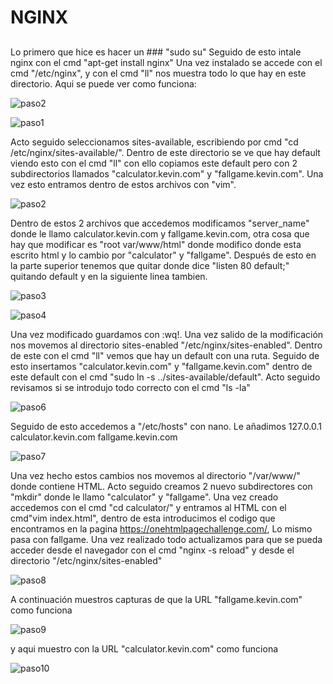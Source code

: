 # NGINX
##
Lo primero que hice es hacer un ### "sudo su"
Seguido de esto intale nginx con el cmd "apt-get install nginx"
Una vez instalado se accede con el cmd "/etc/nginx", y con el cmd "ll" nos muestra todo lo que hay en este directorio.
Aqui se puede ver como funciona:

![paso2](https://user-images.githubusercontent.com/91737963/167151303-85bbcf94-2456-49c5-96e6-060c70fbcea1.png)

![paso1](https://user-images.githubusercontent.com/91737963/167147283-f52469be-009d-4b73-961d-49ab7d554065.png)

Acto seguido seleccionamos sites-available, escribiendo por cmd "cd /etc/nginx/sites-available/". Dentro de este directorio se ve que hay default viendo esto con el cmd "ll" con ello copiamos este default pero con 2 subdirectorios llamados "calculator.kevin.com" y "fallgame.kevin.com". Una vez esto entramos dentro de estos archivos con "vim".

![paso2](https://user-images.githubusercontent.com/91737963/167148946-c41712c3-46ec-4e95-8cf7-5f9799dddd77.png)

Dentro de estos 2 archivos que accedemos modificamos "server_name" donde le llamo calculator.kevin.com y fallgame.kevin.com, otra cosa que hay que modificar es "root var/www/html" donde modifico donde esta escrito html y lo cambio por "calculator" y "fallgame". Después de esto en la parte superior tenemos que quitar donde dice "listen 80 default;" quitando default y en la siguiente linea tambien.

![paso3](https://user-images.githubusercontent.com/91737963/167150344-e386df5f-8947-4d7a-8f16-7e0a372933a6.png)

![paso4](https://user-images.githubusercontent.com/91737963/167150869-bee00c5d-3e2e-474b-882b-76f577cdb349.png)

Una vez modificado guardamos con :wq!. Una vez salido de la modificación nos movemos al directorio sites-enabled  "/etc/nginx/sites-enabled". Dentro de este con el cmd "ll" vemos que hay un default con una ruta. Seguido de esto insertamos "calculator.kevin.com" y "fallgame.kevin.com" dentro de este default con el cmd "sudo ln -s 
../sites-available/default". Acto seguido revisamos si se introdujo todo correcto con el cmd "ls -la"

![paso6](https://user-images.githubusercontent.com/91737963/167151701-9fc52890-5358-457e-9992-aec852a106c4.png)

Seguido de esto accedemos a "/etc/hosts" con nano. Le añadimos 127.0.0.1 calculator.kevin.com fallgame.kevin.com

![paso7](https://user-images.githubusercontent.com/91737963/167153736-f4cb7e88-099e-4af8-a576-fcef8e802f66.png)

Una vez hecho estos cambios nos movemos al directorio "/var/www/" donde contiene HTML. Acto seguido creamos 2 nuevo subdirectores con "mkdir" donde le llamo "calculator" y "fallgame". Una vez creado accedemos con el cmd "cd calculator/" y entramos al HTML con el cmd"vim index.html", dentro de esta introducimos el codigo que encontramos en la pagina https://onehtmlpagechallenge.com/, Lo mismo pasa con fallgame. Una vez realizado todo actualizamos para que se pueda acceder desde el navegador con el cmd "nginx -s reload" y desde el directorio "/etc/nginx/sites-enabled"

![paso8](https://user-images.githubusercontent.com/91737963/167153980-7c4dd791-a459-4b32-a2c5-c53d0eafc54d.png)

A continuación muestros capturas de que la URL "fallgame.kevin.com" como funciona

![paso9](https://user-images.githubusercontent.com/91737963/167155352-86522699-392b-47ef-a027-ebe4242fa1c7.png)

y aqui muestro con la URL "calculator.kevin.com" como funciona

![paso10](https://user-images.githubusercontent.com/91737963/167155364-7e8b6048-dbe0-4b07-a921-28db199a6110.png)

